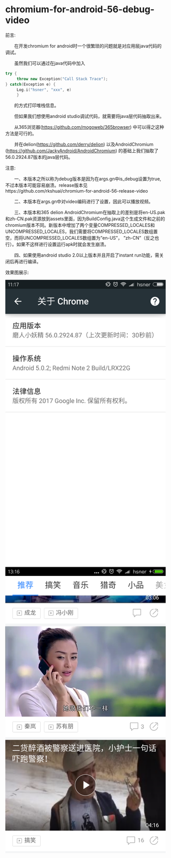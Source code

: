 # chromium-for-android-56-debug-video

前言:

&emsp;&emsp;在开发chromium for android时一个很繁琐的问题就是对应用层java代码的调试。

&emsp;&emsp;虽然我们可以通过在java代码中加入

```cpp
try {
     throw new Exception("Call Stack Trace");
} catch(Exception e) {
     Log.i("hsner", "xxx", e)
     }
```
    

&emsp;&emsp;的方式打印堆栈信息。

&emsp;&emsp;但如果我们想使用android studio调试代码，就需要将java层代码抽取出来。

&emsp;&emsp;从365浏览器(https://github.com/mogoweb/365browser) 中可以得之这种方法是可行的。

&emsp;&emsp;并在delion(https://github.com/derry/delion) 以及AndroidChromium (https://github.com/JackyAndroid/AndroidChromium) 的基础上我们抽取了56.0.2924.87版本的java层代码。

注意:

&emsp;&emsp;一、本版本之所以称为debug版本是因为在args.gn中is_debug设置为true, 不过本版本可能容易崩溃。release版本见https://github.com/rkshuai/chromium-for-android-56-release-video 

&emsp;&emsp;二、本版本在args.gn中对video编码进行了设置，因此可以播放视频。

&emsp;&emsp;三、本版本和365 delion AndroidChromium在抽取上的差别是将en-US.pak和zh-CN.pak资源放到assets里面，因为BuildConfig.java这个生成文件和之前的chromium版本不同。新版本中增加了两个变量COMPRESSED_LOCALES和 UNCOMPRESSED_LOCALES，我们需要将COMPRESSED_LOCALES数组置空，而将UNCOMPRESSED_LOCALES数组置为”en-US”， ”zh-CN”（反之也行）。如果不这样进行设置运行apk时就会发生崩溃。

&emsp;&emsp;四、如果使用android studio 2.0以上版本并且开启了instant run功能，需关闭后再进行编译。

效果图展示:

![](https://github.com/rkshuai/chromium-for-android-56-debug-video/blob/master/photo/setting.png)     ![](https://github.com/rkshuai/chromium-for-android-56-debug-video/blob/master/photo/video.png)
